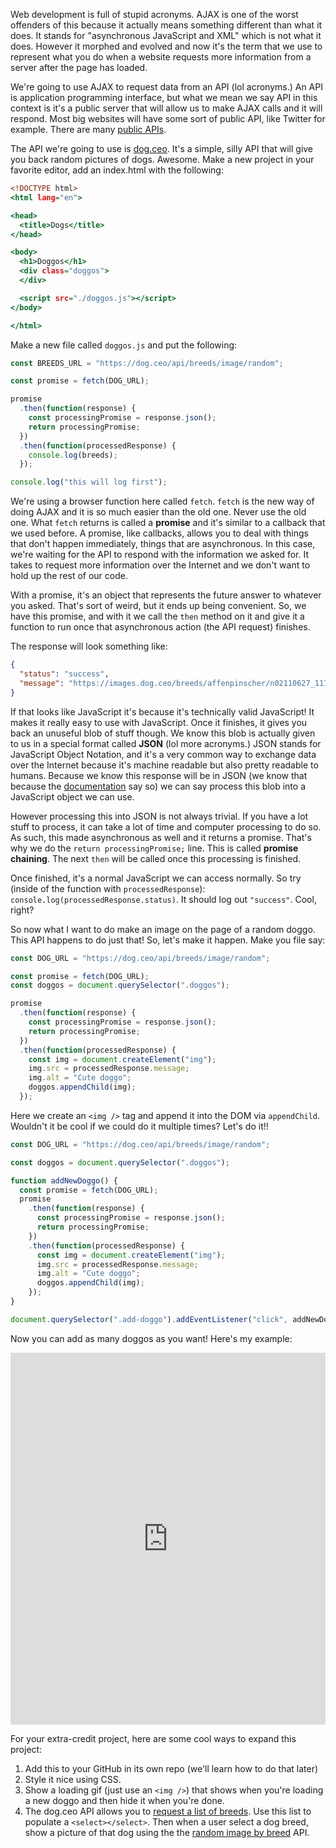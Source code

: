Web development is full of stupid acronyms. AJAX is one of the worst offenders of this because it actually means something different than what it does. It stands for "asynchronous JavaScript and XML" which is not what it does. However it morphed and evolved and now it's the term that we use to represent what you do when a website requests more information from a server after the page has loaded.

We're going to use AJAX to request data from an API (lol acronyms.) An API is application programming interface, but what we mean we say API in this context is it's a public server that will allow us to make AJAX calls and it will respond. Most big websites will have some sort of public API, like Twitter for example. There are many [public APIs][api].

The API we're going to use is [dog.ceo][dog]. It's a simple, silly API that will give you back random pictures of dogs. Awesome. Make a new project in your favorite editor, add an index.html with the following:

```htm
<!DOCTYPE html>
<html lang="en">

<head>
  <title>Dogs</title>
</head>

<body>
  <h1>Doggos</h1>
  <div class="doggos">
  </div>

  <script src="./doggos.js"></script>
</body>

</html>
```

Make a new file called `doggos.js` and put the following:

```js
const BREEDS_URL = "https://dog.ceo/api/breeds/image/random";

const promise = fetch(DOG_URL);

promise
  .then(function(response) {
    const processingPromise = response.json();
    return processingPromise;
  })
  .then(function(processedResponse) {
    console.log(breeds);
  });

console.log("this will log first");
```

We're using a browser function here called `fetch`. `fetch` is the new way of doing AJAX and it is so much easier than the old one. Never use the old one. What `fetch` returns is called a **promise** and it's similar to a callback that we used before. A promise, like callbacks, allows you to deal with things that don't happen immediately, things that are asynchronous. In this case, we're waiting for the API to respond with the information we asked for. It takes to request more information over the Internet and we don't want to hold up the rest of our code.

With a promise, it's an object that represents the future answer to whatever you asked. That's sort of weird, but it ends up being convenient. So, we have this promise, and with it we call the `then` method on it and give it a function to run once that asynchronous action (the API request) finishes.

The response will look something like:

```json
{
  "status": "success",
  "message": "https://images.dog.ceo/breeds/affenpinscher/n02110627_11783.jpg"
}
```

If that looks like JavaScript it's because it's technically valid JavaScript! It makes it really easy to use with JavaScript. Once it finishes, it gives you back an unuseful blob of stuff though. We know this blob is actually given to us in a special format called **JSON** (lol more acronyms.) JSON stands for JavaScript Object Notation, and it's a very common way to exchange data over the Internet because it's machine readable but also pretty readable to humans. Because we know this response will be in JSON (we know that because the [documentation][docs] say so) we can say process this blob into a JavaScript object we can use.

However processing this into JSON is not always trivial. If you have a lot stuff to process, it can take a lot of time and computer processing to do so. As such, this made asynchronous as well and it returns a promise. That's why we do the `return processingPromise;` line. This is called **promise chaining**. The next `then` will be called once this processing is finished.

Once finished, it's a normal JavaScript we can access normally. So try (inside of the function with `processedResponse`): `console.log(processedResponse.status)`. It should log out `"success"`. Cool, right?

So now what I want to do make an image on the page of a random doggo. This API happens to do just that! So, let's make it happen. Make you file say:

```js
const DOG_URL = "https://dog.ceo/api/breeds/image/random";

const promise = fetch(DOG_URL);
const doggos = document.querySelector(".doggos");

promise
  .then(function(response) {
    const processingPromise = response.json();
    return processingPromise;
  })
  .then(function(processedResponse) {
    const img = document.createElement("img");
    img.src = processedResponse.message;
    img.alt = "Cute doggo";
    doggos.appendChild(img);
  });
```

Here we create an `<img />` tag and append it into the DOM via `appendChild`. Wouldn't it be cool if we could do it multiple times? Let's do it!!

```js
const DOG_URL = "https://dog.ceo/api/breeds/image/random";

const doggos = document.querySelector(".doggos");

function addNewDoggo() {
  const promise = fetch(DOG_URL);
  promise
    .then(function(response) {
      const processingPromise = response.json();
      return processingPromise;
    })
    .then(function(processedResponse) {
      const img = document.createElement("img");
      img.src = processedResponse.message;
      img.alt = "Cute doggo";
      doggos.appendChild(img);
    });
}

document.querySelector(".add-doggo").addEventListener("click", addNewDoggo);
```

Now you can add as many doggos as you want! Here's my example:

<iframe class="doggos" height="595" width="100%" title="Doggos" src="https://frontendmasters.github.io/bootcamp/doggos/doggos.html" frameborder="no" allowtransparency="true"></iframe>

<!-- <iframe class="doggos" height="595" title="Doggos" src="../doggos/doggos.html" frameborder="no" allowtransparency="true"></iframe> -->

For your extra-credit project, here are some cool ways to expand this project:

1. Add this to your GitHub in its own repo (we'll learn how to do that later)
1. Style it nice using CSS.
1. Show a loading gif (just use an `<img />`) that shows when you're loading a new doggo and then hide it when you're done.
1. The dog.ceo API allows you to [request a list of breeds][breeds]. Use this list to populate a `<select></select>`. Then when a user select a dog breed, show a picture of that dog using the the [random image by breed][pic] API.

[dog]: https://dog.ceo/dog-api/
[api]: https://github.com/toddmotto/public-apis
[breeds]: https://dog.ceo/dog-api/documentation/
[docs]: https://dog.ceo/dog-api/documentation/random
[pic]: https://dog.ceo/dog-api/documentation/breed
